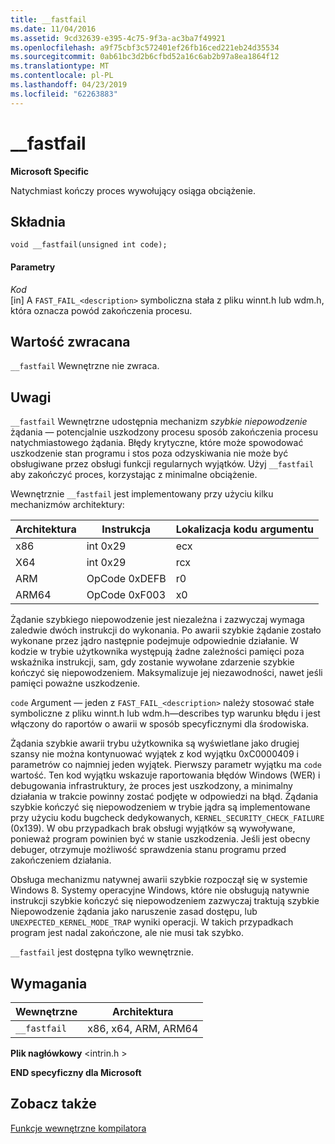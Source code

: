 ```yaml
---
title: __fastfail
ms.date: 11/04/2016
ms.assetid: 9cd32639-e395-4c75-9f3a-ac3ba7f49921
ms.openlocfilehash: a9f75cbf3c572401ef26fb16ced221eb24d35534
ms.sourcegitcommit: 0ab61bc3d2b6cfbd52a16c6ab2b97a8ea1864f12
ms.translationtype: MT
ms.contentlocale: pl-PL
ms.lasthandoff: 04/23/2019
ms.locfileid: "62263883"
---
```

# <a name="fastfail"></a>__fastfail

**Microsoft Specific**

Natychmiast kończy proces wywołujący osiąga obciążenie.

## <a name="syntax"></a>Składnia

```
void __fastfail(unsigned int code);
```

#### <a name="parameters"></a>Parametry

*Kod*<br/>
[in] A `FAST_FAIL_<description>` symboliczna stała z pliku winnt.h lub wdm.h, która oznacza powód zakończenia procesu.

## <a name="return-value"></a>Wartość zwracana

`__fastfail` Wewnętrzne nie zwraca.

## <a name="remarks"></a>Uwagi

`__fastfail` Wewnętrzne udostępnia mechanizm *szybkie niepowodzenie* żądania — potencjalnie uszkodzony procesu sposób zakończenia procesu natychmiastowego żądania. Błędy krytyczne, które może spowodować uszkodzenie stan programu i stos poza odzyskiwania nie może być obsługiwane przez obsługi funkcji regularnych wyjątków. Użyj `__fastfail` aby zakończyć proces, korzystając z minimalne obciążenie.

Wewnętrznie `__fastfail` jest implementowany przy użyciu kilku mechanizmów architektury:

|Architektura|Instrukcja|Lokalizacja kodu argumentu|
|------------------|-----------------|-------------------------------|
|x86|int 0x29|ecx|
|X64|int 0x29|rcx|
|ARM|OpCode 0xDEFB|r0|
|ARM64|OpCode 0xF003|x0|

Żądanie szybkiego niepowodzenie jest niezależna i zazwyczaj wymaga zaledwie dwóch instrukcji do wykonania. Po awarii szybkie żądanie zostało wykonane przez jądro następnie podejmuje odpowiednie działanie. W kodzie w trybie użytkownika występują żadne zależności pamięci poza wskaźnika instrukcji, sam, gdy zostanie wywołane zdarzenie szybkie kończyć się niepowodzeniem. Maksymalizuje jej niezawodności, nawet jeśli pamięci poważne uszkodzenie.

`code` Argument — jeden z `FAST_FAIL_<description>` należy stosować stałe symboliczne z pliku winnt.h lub wdm.h—describes typ warunku błędu i jest włączony do raportów o awarii w sposób specyficznymi dla środowiska.

Żądania szybkie awarii trybu użytkownika są wyświetlane jako drugiej szansy nie można kontynuować wyjątek z kod wyjątku 0xC0000409 i parametrów co najmniej jeden wyjątek. Pierwszy parametr wyjątku ma `code` wartość. Ten kod wyjątku wskazuje raportowania błędów Windows (WER) i debugowania infrastruktury, że proces jest uszkodzony, a minimalny działania w trakcie powinny zostać podjęte w odpowiedzi na błąd. Żądania szybkie kończyć się niepowodzeniem w trybie jądra są implementowane przy użyciu kodu bugcheck dedykowanych, `KERNEL_SECURITY_CHECK_FAILURE` (0x139). W obu przypadkach brak obsługi wyjątków są wywoływane, ponieważ program powinien być w stanie uszkodzenia. Jeśli jest obecny debuger, otrzymuje możliwość sprawdzenia stanu programu przed zakończeniem działania.

Obsługa mechanizmu natywnej awarii szybkie rozpoczął się w systemie Windows 8. Systemy operacyjne Windows, które nie obsługują natywnie instrukcji szybkie kończyć się niepowodzeniem zazwyczaj traktują szybkie Niepowodzenie żądania jako naruszenie zasad dostępu, lub `UNEXPECTED_KERNEL_MODE_TRAP` wyniki operacji. W takich przypadkach program jest nadal zakończone, ale nie musi tak szybko.

`__fastfail` jest dostępna tylko wewnętrznie.

## <a name="requirements"></a>Wymagania

|Wewnętrzne|Architektura|
|---------------|------------------|
|`__fastfail`|x86, x64, ARM, ARM64|

**Plik nagłówkowy** \<intrin.h >

**END specyficzny dla Microsoft**

## <a name="see-also"></a>Zobacz także

[Funkcje wewnętrzne kompilatora](../intrinsics/compiler-intrinsics.md)
